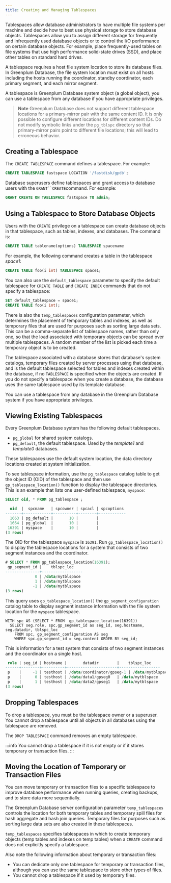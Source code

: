```yaml
---
title: Creating and Managing Tablespaces 
---
```


Tablespaces allow database administrators to have multiple file systems per machine and decide how to best use physical storage to store database objects. Tablespaces allow you to assign different storage for frequently and infrequently used database objects or to control the I/O performance on certain database objects. For example, place frequently-used tables on file systems that use high performance solid-state drives (SSD), and place other tables on standard hard drives.

A tablespace requires a host file system location to store its database files. In Greenplum Database, the file system location must exist on all hosts including the hosts running the coordinator, standby coordinator, each primary segment, and each mirror segment.

A tablespace is Greenplum Database system object (a global object), you can use a tablespace from any database if you have appropriate privileges.

> **Note** Greenplum Database does not support different tablespace locations for a primary-mirror pair with the same content ID. It is only possible to configure different locations for different content IDs. Do not modify symbolic links under the `pg_tblspc` directory so that primary-mirror pairs point to different file locations; this will lead to erroneous behavior.

## Creating a Tablespace 

The `CREATE TABLESPACE` command defines a tablespace. For example:

```sql
CREATE TABLESPACE fastspace LOCATION '/fastdisk/gpdb';
```

Database superusers define tablespaces and grant access to database users with the `GRANT``CREATE`command. For example:

```sql
GRANT CREATE ON TABLESPACE fastspace TO admin;
```

## Using a Tablespace to Store Database Objects 

Users with the `CREATE` privilege on a tablespace can create database objects in that tablespace, such as tables, indexes, and databases. The command is:

```sql
CREATE TABLE tablename(options) TABLESPACE spacename
```

For example, the following command creates a table in the tablespace *space1*:

```sql
CREATE TABLE foo(i int) TABLESPACE space1;
```

You can also use the `default_tablespace` parameter to specify the default tablespace for `CREATE TABLE` and `CREATE INDEX` commands that do not specify a tablespace:

```sql
SET default_tablespace = space1;
CREATE TABLE foo(i int);
```

There is also the `temp_tablespaces` configuration parameter, which determines the placement of temporary tables and indexes, as well as temporary files that are used for purposes such as sorting large data sets. This can be a comma-separate list of tablespace names, rather than only one, so that the load associated with temporary objects can be spread over multiple tablespaces. A random member of the list is picked each time a temporary object is to be created.

The tablespace associated with a database stores that database's system catalogs, temporary files created by server processes using that database, and is the default tablespace selected for tables and indexes created within the database, if no `TABLESPACE` is specified when the objects are created. If you do not specify a tablespace when you create a database, the database uses the same tablespace used by its template database.

You can use a tablespace from any database in the Greenplum Database system if you have appropriate privileges.

## Viewing Existing Tablespaces 

Every Greenplum Database system has the following default tablespaces.

- `pg_global` for shared system catalogs.
- `pg_default`, the default tablespace. Used by the *template1* and *template0* databases.

These tablespaces use the default system location, the data directory locations created at system initialization.

To see tablespace information, use the `pg_tablespace` catalog table to get the object ID (OID) of the tablespace and then use `gp_tablespace_location()` function to display the tablespace directories. This is an example that lists one user-defined tablespace, `myspace`:

```sql
SELECT oid, * FROM pg_tablespace ;

  oid  |  spcname   | spcowner | spcacl | spcoptions
-------+------------+----------+--------+------------
  1663 | pg_default |       10 |        |
  1664 | pg_global  |       10 |        |
 16391 | myspace    |       10 |        |
(3 rows)
```

The OID for the tablespace `myspace` is `16391`. Run `gp_tablespace_location()` to display the tablespace locations for a system that consists of two segment instances and the coordinator.

```sql
# SELECT * FROM gp_tablespace_location(16391);
 gp_segment_id |    tblspc_loc
---------------+------------------
             0 | /data/mytblspace
             1 | /data/mytblspace
            -1 | /data/mytblspace
(3 rows)
```

This query uses `gp_tablespace_location()` the `gp_segment_configuration` catalog table to display segment instance information with the file system location for the `myspace` tablespace.

```
WITH spc AS (SELECT * FROM  gp_tablespace_location(16391))
  SELECT seg.role, spc.gp_segment_id as seg_id, seg.hostname, seg.datadir, tblspc_loc 
    FROM spc, gp_segment_configuration AS seg 
    WHERE spc.gp_segment_id = seg.content ORDER BY seg_id;
```

This is information for a test system that consists of two segment instances and the coordinator on a single host.

```sql
 role | seg_id | hostname |       datadir        |    tblspc_loc
------+--------+----------+----------------------+------------------
 p    |     -1 | testhost | /data/coordinator/gpseg-1 | /data/mytblspace
 p    |      0 | testhost | /data/data1/gpseg0   | /data/mytblspace
 p    |      1 | testhost | /data/data2/gpseg1   | /data/mytblspace
(3 rows)
```

## Dropping Tablespaces 

To drop a tablespace, you must be the tablespace owner or a superuser. You cannot drop a tablespace until all objects in all databases using the tablespace are removed.

The `DROP TABLESPACE` command removes an empty tablespace.

:::info
You cannot drop a tablespace if it is not empty or if it stores temporary or transaction files.
:::

## Moving the Location of Temporary or Transaction Files 

You can move temporary or transaction files to a specific tablespace to improve database performance when running queries, creating backups, and to store data more sequentially.

The Greenplum Database server configuration parameter `temp_tablespaces` controls the location for both temporary tables and temporary spill files for hash aggregate and hash join queries. Temporary files for purposes such as sorting large data sets are also created in these tablespaces.

`temp_tablespaces` specifies tablespaces in which to create temporary objects (temp tables and indexes on temp tables) when a `CREATE` command does not explicitly specify a tablespace.

Also note the following information about temporary or transaction files:

- You can dedicate only one tablespace for temporary or transaction files, although you can use the same tablespace to store other types of files.
- You cannot drop a tablespace if it used by temporary files.
